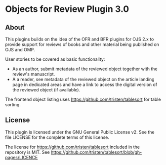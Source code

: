 # Objects for Review Plugin 3.0


## About
This plugins builds on the idea of the OFR and BFR plugins for OJS 2.x to provide support for reviews of books and other material being published on OJS and OMP.

User stories to be covered as basic functionality:

- As an author, submit metadata of the reviewed object together with the review's manuscript.
- A a reader, see metadata of the reviewed object on the article landing page in dedicated areas and have a link to access the digital version of the reviewed object (if available).

The frontend object listing uses https://github.com/tristen/tablesort for table sorting.

## License

This plugin is licensed under the GNU General Public License v2. See the file LICENSE for the complete terms of this license.

The license for https://github.com/tristen/tablesort included in the repository is MIT. See https://github.com/tristen/tablesort/blob/gh-pages/LICENCE